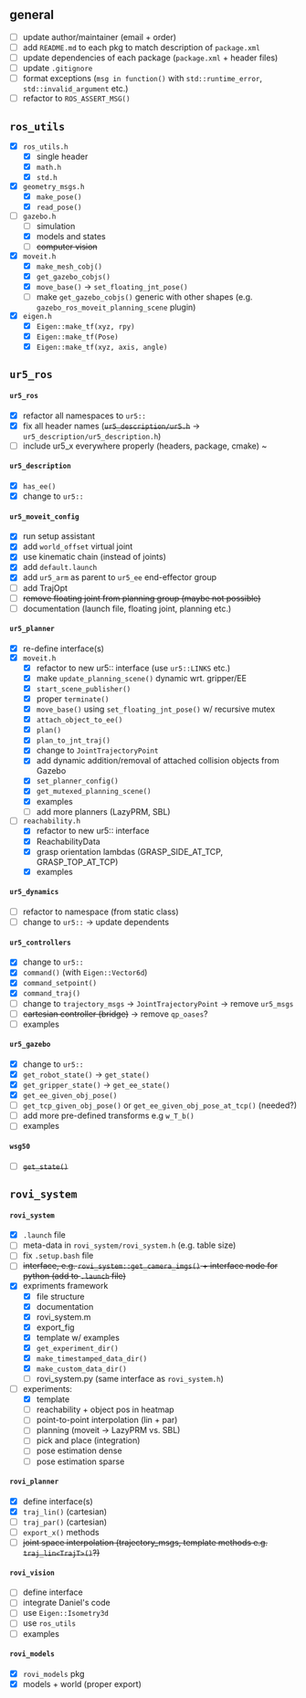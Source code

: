 ## general

- [ ] update author/maintainer (email + order)
- [ ] add `README.md` to each pkg to match description of `package.xml`
- [ ] update dependencies of each package (`package.xml` + header files)
- [ ] update `.gitignore`
- [ ] format exceptions (`msg in function()` with `std::runtime_error`, `std::invalid_argument` etc.)
- [ ] refactor to `ROS_ASSERT_MSG()`

## `ros_utils`

- [x] `ros_utils.h`
	- [x] single header
	- [x] `math.h`
	- [x] `std.h`
- [x] `geometry_msgs.h`
	- [x] `make_pose()`
	- [x] `read_pose()`
- [ ] `gazebo.h`
	- [ ] simulation
	- [x] models and states
	- [ ] ~~computer vision~~
- [x] `moveit.h`
	- [x] `make_mesh_cobj()`
	- [x] `get_gazebo_cobjs()`
	- [x] `move_base()` → `set_floating_jnt_pose()`
	- [ ] make `get_gazebo_cobjs()` generic with other shapes (e.g. `gazebo_ros_moveit_planning_scene` plugin) 
- [x] `eigen.h`
	- [x] `Eigen::make_tf(xyz, rpy)`
	- [x] `Eigen::make_tf(Pose)`
	- [x] `Eigen::make_tf(xyz, axis, angle)`

## `ur5_ros`

#### `ur5_ros`

- [x] refactor all namespaces to `ur5::`
- [x] fix all header names (~~`ur5_description/ur5.h`~~ → `ur5_description/ur5_description.h`)
- [ ] include ur5_x everywhere properly (headers, package, cmake)
~
#### `ur5_description`

- [x] `has_ee()`
- [x] change to `ur5::`

#### `ur5_moveit_config`

- [x] run setup assistant
- [x] add `world_offset` virtual joint
- [x] use kinematic chain (instead of joints)
- [x] add `default.launch`
- [x] add `ur5_arm` as parent to `ur5_ee` end-effector group
- [ ] add TrajOpt
- [ ] ~~remove floating joint from planning group (maybe not possible)~~
- [ ] documentation (launch file, floating joint, planning etc.)

#### `ur5_planner`

- [x] re-define interface(s)
- [x] `moveit.h`
	- [x] refactor to new ur5:: interface (use `ur5::LINKS` etc.)
	- [x] make `update_planning_scene()` dynamic wrt. gripper/EE
	- [x] `start_scene_publisher()`
	- [x] proper `terminate()`
	- [x] `move_base()` using `set_floating_jnt_pose()` w/ recursive mutex
	- [x] `attach_object_to_ee()`
	- [x] `plan()`
	- [x] `plan_to_jnt_traj()`
	- [x] change to `JointTrajectoryPoint`
	- [x] add dynamic addition/removal of attached collision objects from Gazebo
	- [x] `set_planner_config()`
	- [x] `get_mutexed_planning_scene()`
	- [x] examples
	- [ ] add more planners (LazyPRM, SBL)
- [ ] `reachability.h`
	- [x] refactor to new ur5:: interface
	- [x] ReachabilityData
	- [x] grasp orientation lambdas (GRASP_SIDE_AT_TCP, GRASP_TOP_AT_TCP)
	- [x] examples

#### `ur5_dynamics`

- [ ] refactor to namespace (from static class)
- [ ] change to `ur5::` → update dependents

#### `ur5_controllers`

- [x] change to `ur5::`
- [x] `command()` (with `Eigen::Vector6d`)
- [x] `command_setpoint()`
- [x] `command_traj()`
- [ ] change to `trajectory_msgs` → `JointTrajectoryPoint` → remove `ur5_msgs`
- [ ] ~~cartesian controller (bridge)~~ → remove `qp_oases`?
- [ ] examples

#### `ur5_gazebo`

- [x] change to `ur5::`
- [x] `get_robot_state()` → `get_state()`
- [x] `get_gripper_state()` → `get_ee_state()`
- [x] `get_ee_given_obj_pose()`
- [ ] `get_tcp_given_obj_pose()` or `get_ee_given_obj_pose_at_tcp()` (needed?)
- [ ] add more pre-defined transforms e.g `w_T_b()`
- [ ] examples

#### `wsg50`

- [ ] ~~`get_state()`~~

## `rovi_system`

#### `rovi_system`

- [x] `.launch` file
- [ ] meta-data in `rovi_system/rovi_system.h` (e.g. table size)
- [ ] fix `.setup.bash` file
- [ ] ~~interface, e.g. `rovi_system::get_camera_imgs()` + interface node for python (add to `.launch` file)~~
- [x] expriments framework
	- [x] file structure
	- [x] documentation
	- [x] rovi_system.m
	- [x] export_fig
	- [x] template w/ examples
	- [x] `get_experiment_dir()`
	- [x] `make_timestamped_data_dir()`
	- [x] `make_custom_data_dir()`
	- [ ] rovi_system.py (same interface as `rovi_system.h`)
- [ ] experiments:
	- [x] template
	- [ ] reachability + object pos in heatmap
	- [ ] point-to-point interpolation (lin + par)
	- [ ] planning (moveit → LazyPRM vs. SBL)
	- [ ] pick and place (integration)
	- [ ] pose estimation dense
	- [ ] pose estimation sparse

#### `rovi_planner`

- [x] define interface(s)
- [x] `traj_lin()` (cartesian)
- [ ] `traj_par()` (cartesian)
- [ ] `export_x()` methods
- [ ] ~~joint space interpolation (trajectory_msgs, template methods e.g. `traj_lin<TrajT>()`?)~~

#### `rovi_vision`

- [ ] define interface
- [ ] integrate Daniel's code
- [ ] use `Eigen::Isometry3d`
- [ ] use `ros_utils`
- [ ] examples

#### `rovi_models`

- [x] `rovi_models` pkg
- [x] models + world (proper export)
